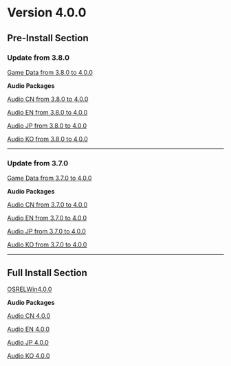 # Version 4.0.0

## Pre-Install Section

### Update from 3.8.0

[Game Data from 3.8.0 to 4.0.0](https://autopatchhk.yuanshen.com/client_app/update/hk4e_global/10/game_3.8.0_4.0.0_hdiff_Brgs45clx6Teu1wO.zip)

**Audio Packages**

[Audio CN from 3.8.0 to 4.0.0](https://autopatchhk.yuanshen.com/client_app/update/hk4e_global/10/zh-cn_3.8.0_4.0.0_hdiff_mEnWBIaviZwz9rqH.zip)

[Audio EN from 3.8.0 to 4.0.0](https://autopatchhk.yuanshen.com/client_app/update/hk4e_global/10/en-us_3.8.0_4.0.0_hdiff_M9dPNbJx1hiWoZuY.zip)

[Audio JP from 3.8.0 to 4.0.0](https://autopatchhk.yuanshen.com/client_app/update/hk4e_global/10/ja-jp_3.8.0_4.0.0_hdiff_lN024VYf9jhzPbBo.zip)

[Audio KO from 3.8.0 to 4.0.0](https://autopatchhk.yuanshen.com/client_app/update/hk4e_global/10/ko-kr_3.8.0_4.0.0_hdiff_GR7WVCPuATEyjxK2.zip)

----

### Update from 3.7.0

[Game Data from 3.7.0 to 4.0.0](https://autopatchhk.yuanshen.com/client_app/update/hk4e_global/10/game_3.7.0_4.0.0_hdiff_ny78JZtwupS1F6PL.zip)

**Audio Packages**

[Audio CN from 3.7.0 to 4.0.0](https://autopatchhk.yuanshen.com/client_app/update/hk4e_global/10/zh-cn_3.7.0_4.0.0_hdiff_6bH0wmErf3kdAinZ.zip)

[Audio EN from 3.7.0 to 4.0.0](https://autopatchhk.yuanshen.com/client_app/update/hk4e_global/10/en-us_3.7.0_4.0.0_hdiff_5XpQ2rw03n8e9Yom.zip)

[Audio JP from 3.7.0 to 4.0.0](https://autopatchhk.yuanshen.com/client_app/update/hk4e_global/10/ja-jp_3.7.0_4.0.0_hdiff_OSM7inRWL8vjg0UH.zip)

[Audio KO from 3.7.0 to 4.0.0](https://autopatchhk.yuanshen.com/client_app/update/hk4e_global/10/ko-kr_3.7.0_4.0.0_hdiff_mFR6qzxTSlaYjdOh.zip)

----

## Full Install Section

[OSRELWin4.0.0](https://autopatchhk.yuanshen.com/client_app/download/pc_zip/20230804185804_eTmE8EZjJZdAJapq/GenshinImpact_4.0.0.zip)

**Audio Packages**

[Audio CN 4.0.0](https://autopatchhk.yuanshen.com/client_app/download/pc_zip/20230804185804_eTmE8EZjJZdAJapq/Audio_Chinese_4.0.0.zip)

[Audio EN 4.0.0](https://autopatchhk.yuanshen.com/client_app/download/pc_zip/20230804185804_eTmE8EZjJZdAJapq/Audio_English(US)_4.0.0.zip)

[Audio JP 4.0.0](https://autopatchhk.yuanshen.com/client_app/download/pc_zip/20230804185804_eTmE8EZjJZdAJapq/Audio_Japanese_4.0.0.zip)

[Audio KO 4.0.0](https://autopatchhk.yuanshen.com/client_app/download/pc_zip/20230804185804_eTmE8EZjJZdAJapq/Audio_Korean_4.0.0.zip)
